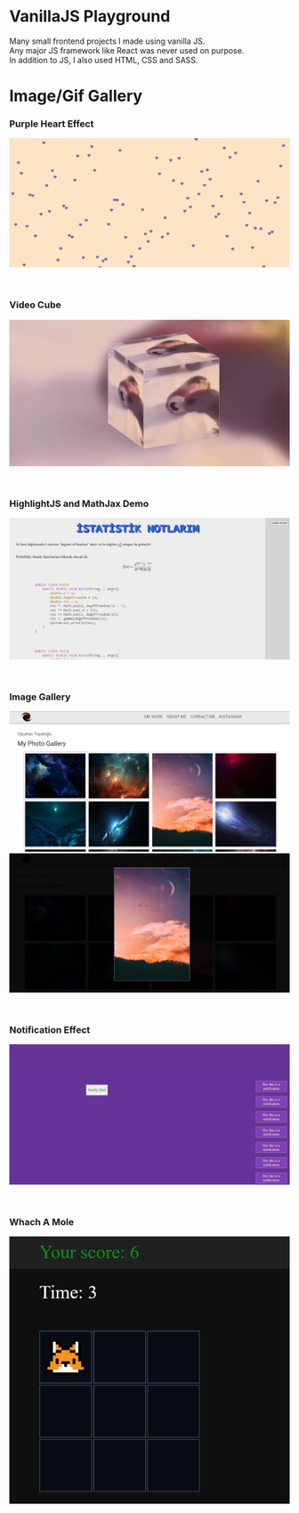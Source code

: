 

# VanillaJS Playground
Many small frontend projects I made using vanilla JS.  
Any major JS framework like React was never used on purpose.  
In addition to JS, I also used HTML, CSS and SASS.



# Image/Gif Gallery


### Purple Heart Effect

<p align="center">
  <img src="./.repo_assets/gif1.gif">
</p>
<br>

### Video Cube

<p align="center">
  <img src="./.repo_assets/gif2.gif">
</p>
<br>

### HighlightJS and MathJax Demo

<p align="center">
  <img src="./.repo_assets/img2.png">
</p>
<br>

### Image Gallery

<p align="center">
  <img src="./.repo_assets/img3.png">
  <img src="./.repo_assets/img5.png">
</p>
<br>

### Notification Effect

<p align="center">
  <img src="./.repo_assets/img7.png">
</p>
<br>

### Whach A Mole

<p align="center">
  <img src="./.repo_assets/img9.png">
</p>


